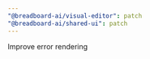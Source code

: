 ```yaml
---
"@breadboard-ai/visual-editor": patch
"@breadboard-ai/shared-ui": patch
---
```


Improve error rendering
